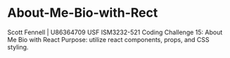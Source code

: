 # About-Me-Bio-with-Rect
Scott Fennell | U86364709
USF ISM3232-521
Coding Challenge 15: About Me Bio with React
Purpose: utilize react components, props, and CSS styling.

